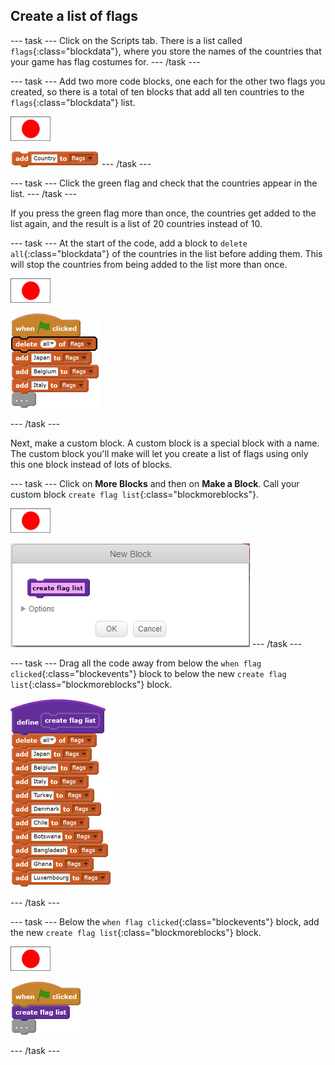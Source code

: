 ## Create a list of flags

--- task ---
Click on the Scripts tab. There is a list called `flags`{:class="blockdata"}, where you store the names of the countries that your game has flag costumes for.
--- /task ---

--- task ---
Add two more code blocks, one each for the other two flags you created, so there is a total of ten blocks that add all ten countries to the `flags`{:class="blockdata"} list.

![Flag sprite](images/flag-sprite.png)

![blocks_1545218473_7257204](images/blocks_1545218473_7257204.png)
--- /task ---

--- task ---
Click the green flag and check that the countries appear in the list.
--- /task ---

If you press the green flag more than once, the countries get added to the list again, and the result is a list of 20 countries instead of 10.

--- task ---
At the start of the code, add a block to `delete all`{:class="blockdata"} of the countries in the list before adding them. This will stop the countries from being added to the list more than once.

![Flag sprite](images/flag-sprite.png)

![blocks_1545218474_7939682](images/blocks_1545218474_7939682.png)

--- /task ---

Next, make a custom block. A custom block is a special block with a name. The custom block you'll make will let you create a list of flags using only this one block instead of lots of blocks.

--- task ---
Click on **More Blocks** and then on **Make a Block**. Call your custom block `create flag list`{:class="blockmoreblocks"}.

![Flag sprite](images/flag-sprite.png)

![Add a block](images/add-block.png)
--- /task ---

--- task ---
Drag all the code away from below the `when flag clicked`{:class="blockevents"} block to below the new `create flag list`{:class="blockmoreblocks"} block.

![blocks_1545218475_8903844](images/blocks_1545218475_8903844.png)

--- /task ---

--- task ---
Below the `when flag clicked`{:class="blockevents"} block, add the new `create flag list`{:class="blockmoreblocks"} block.

![Flag sprite](images/flag-sprite.png)

![blocks_1545218476_9716265](images/blocks_1545218476_9716265.png)

--- /task ---  
